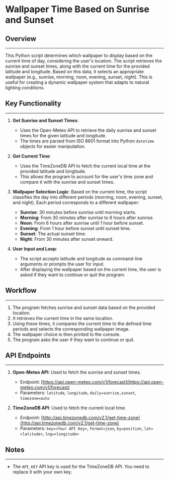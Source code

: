# Wallpaper Time Based on Sunrise and Sunset

## Overview
------------------------------------------------------------
This Python script determines which wallpaper to display based on the current time of day, considering the user's location. The script retrieves the sunrise and sunset times, along with the current time for the provided latitude and longitude. Based on this data, it selects an appropriate wallpaper (e.g., sunrise, morning, noon, evening, sunset, night). This is useful for creating a dynamic wallpaper system that adapts to natural lighting conditions.

## Key Functionality
------------------------------------------------------------
1. **Get Sunrise and Sunset Times**:
   - Uses the Open-Meteo API to retrieve the daily sunrise and sunset times for the given latitude and longitude.
   - The times are parsed from ISO 8601 format into Python `datetime` objects for easier manipulation.

2. **Get Current Time**:
   - Uses the TimeZoneDB API to fetch the current local time at the provided latitude and longitude.
   - This allows the program to account for the user's time zone and compare it with the sunrise and sunset times.

3. **Wallpaper Selection Logic**:
   Based on the current time, the script classifies the day into different periods (morning, noon, evening, sunset, and night). Each period corresponds to a different wallpaper:
   
   - **Sunrise**: 30 minutes before sunrise until morning starts.
   - **Morning**: From 30 minutes after sunrise to 6 hours after sunrise.
   - **Noon**: From 6 hours after sunrise until 1 hour before sunset.
   - **Evening**: From 1 hour before sunset until sunset time.
   - **Sunset**: The actual sunset time.
   - **Night**: From 30 minutes after sunset onward.

4. **User Input and Loop**:
   - The script accepts latitude and longitude as command-line arguments or prompts the user for input.
   - After displaying the wallpaper based on the current time, the user is asked if they want to continue or quit the program.

## Workflow
------------------------------------------------------------
1. The program fetches sunrise and sunset data based on the provided location.
2. It retrieves the current time in the same location.
3. Using these times, it compares the current time to the defined time periods and selects the corresponding wallpaper image.
4. The wallpaper choice is then printed to the console.
5. The program asks the user if they want to continue or quit.

## API Endpoints
------------------------------------------------------------
1. **Open-Meteo API**: Used to fetch the sunrise and sunset times.
   - Endpoint: [https://api.open-meteo.com/v1/forecast](https://api.open-meteo.com/v1/forecast)
   - Parameters: `latitude`, `longitude`, `daily=sunrise,sunset`, `timezone=auto`

2. **TimeZoneDB API**: Used to fetch the current local time.
   - Endpoint: [http://api.timezonedb.com/v2.1/get-time-zone](http://api.timezonedb.com/v2.1/get-time-zone)
   - Parameters: `key=<Your API Key>`, `format=json`, `by=position`, `lat=<latitude>`, `lng=<longitude>`

## Notes
------------------------------------------------------------
- The `API_KEY` API key is used for the TimeZoneDB API. You need to replace it with your own key.
